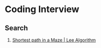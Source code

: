 # Coding Interview
## Search
 1. [Shortest path in a Maze | Lee Algorithm](https://www.techiedelight.com/lee-algorithm-shortest-path-in-a-maze/)

